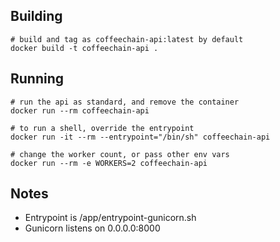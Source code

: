 ## Building

    # build and tag as coffeechain-api:latest by default
    docker build -t coffeechain-api .

## Running

    # run the api as standard, and remove the container
    docker run --rm coffeechain-api

    # to run a shell, override the entrypoint
    docker run -it --rm --entrypoint="/bin/sh" coffeechain-api

    # change the worker count, or pass other env vars
    docker run --rm -e WORKERS=2 coffeechain-api

## Notes

- Entrypoint is /app/entrypoint-gunicorn.sh
- Gunicorn listens on 0.0.0.0:8000